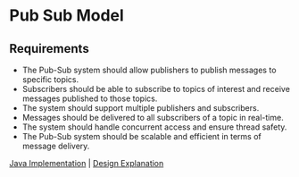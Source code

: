 # Pub Sub Model

## Requirements

- The Pub-Sub system should allow publishers to publish messages to specific topics.
- Subscribers should be able to subscribe to topics of interest and receive messages published to those topics.
- The system should support multiple publishers and subscribers.
- Messages should be delivered to all subscribers of a topic in real-time.
- The system should handle concurrent access and ensure thread safety.
- The Pub-Sub system should be scalable and efficient in terms of message delivery.
 
[Java Implementation](./../code/src/pubSubModel) | [Design Explanation](./../code/src/pubSubModel/pub-sub.md)


